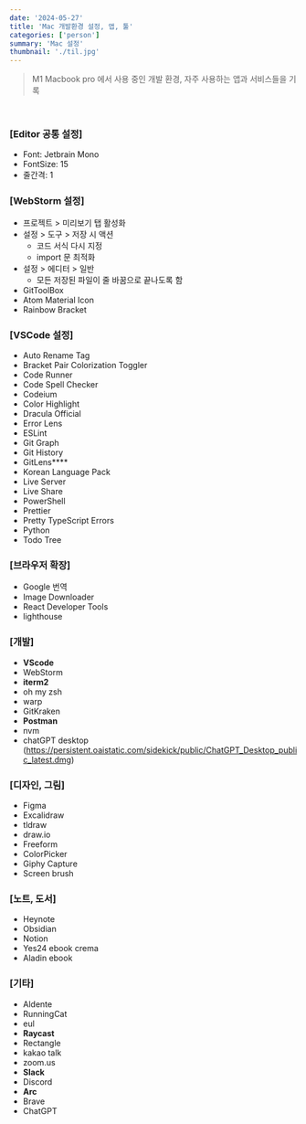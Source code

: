 ```yaml
---
date: '2024-05-27'
title: 'Mac 개발환경 설정, 앱, 툴'
categories: ['person']
summary: 'Mac 설정'
thumbnail: './til.jpg'
---
```


> M1 Macbook pro 에서 사용 중인 개발 환경, 자주 사용하는 앱과 서비스들을 기록
<br />

### [Editor 공통 설정]
- Font: Jetbrain Mono
- FontSize: 15
- 줄간격: 1

### [WebStorm 설정]
- 프로젝트 > 미리보기 탭 활성화
- 설정 > 도구 > 저장 시 액션
  - 코드 서식 다시 지정
  - import 문 최적화
- 설정 > 에디터 > 일반
  - 모든 저장된 파일이 줄 바꿈으로 끝나도록 함
- GitToolBox
- Atom Material Icon
- Rainbow Bracket

### [VSCode 설정]
- Auto Rename Tag
- Bracket Pair Colorization Toggler
- Code Runner
- Code Spell Checker
- Codeium
- Color Highlight
- Dracula Official
- Error Lens
- ESLint
- Git Graph
- Git History
- GitLens****
- Korean Language Pack
- Live Server
- Live Share
- PowerShell
- Prettier
- Pretty TypeScript Errors
- Python
- Todo Tree

### [브라우저 확장]
- Google 번역
- Image Downloader
- React Developer Tools
- lighthouse

### [개발]
- **VScode**
- WebStorm
- **iterm2**
- oh my zsh
- warp
- GitKraken
- **Postman**
- nvm
- chatGPT desktop (https://persistent.oaistatic.com/sidekick/public/ChatGPT_Desktop_public_latest.dmg)

### [디자인, 그림]
- Figma
- Excalidraw
- tldraw
- draw.io
- Freeform
- ColorPicker
- Giphy Capture
- Screen brush

### [노트, 도서]
- Heynote
- Obsidian
- Notion
- Yes24 ebook crema
- Aladin ebook

### [기타]
- Aldente
- RunningCat
- eul
- **Raycast**
- Rectangle
- kakao talk
- zoom.us
- **Slack**
- Discord
- **Arc**
- Brave
- ChatGPT
